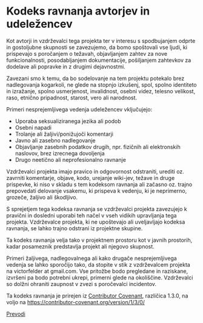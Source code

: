 # Kodeks ravnanja avtorjev in udeležencev

Kot avtorji in vzdrževalci tega projekta ter v interesu s spodbujanjem odprte 
in gostoljubne skupnosti se zavezujemo, da bomo spoštovali vse ljudi, ki prispevajo
s poročanjem o težavah, objavljanjem zahtev za nove funkcionalnosti, posodabljanjem
dokumentacije, pošiljanjem zahtevkov za dodelave ali popravke in z drugimi dejavnostmi.

Zavezani smo k temu, da bo sodelovanje na tem projektu potekalo brez nadlegovanja
kogarkoli, ne glede na stopnjo izkušenj, spol, spolno identiteto in izražanje, 
spolno usmerjenost, invalidnost, osebni videz, telesno velikost, raso, 
etnično pripadnost, starost, vero ali narodnost.

Primeri nesprejemljivega vedenja udeležencev vključujejo:

* Uporaba seksualiziranega jezika ali podob
* Osebni napadi
* Trolanje ali žaljivi/ponižujoči komentarji
* Javno ali zasebno nadlegovanje
* Objavljanje zasebnih podatkov drugih, npr. fizičnih ali elektronskih naslovov, brez izrecnega dovoljenja
* Drugo neetično ali neprofesionalno ravnanje

Vzdrževalci projekta imajo pravico in odgovornost odstraniti, urediti oz. zavrniti 
komentarje, objave, kodo, urejanje wiki-jev, težave in druge prispevke, ki niso v skladu
s tem kodeksom ravnanja ali začasno oz. trajno prepovedati delovanje vsakemu, ki
prispeva k vedenju, ki je neprimerno, grozeče, žaljivo ali škodljivo.

S sprejetjem tega kodeksa ravnanja se vzdrževalci projekta zavezujejo k
pravični in dosledni uporabi teh načel v vseh vidikih upravljanja tega projekta.
Vzdrževalce projekta, ki ne upoštevajo ali uveljavljajo kodeksa ravnanja,
se lahko trajno odstrani iz projektne skupine.

Ta kodeks ravnanja velja tako v projektnem prostoru kot v javnih prostorih,
kadar posameznik predstavlja projekt ali njegovo skupnost.

Primeri žaljivega, nadlegovalnega ali kako drugače nesprejemljivega vedenja se lahko
sporočijo tako, da stopite v stik z vzdrževalcem projekta na victorfelder at gmail.com.
Vse pritožbe bodo pregledane in raziskane, izvršeni pa bodo potrebni ukrepi, primerni 
glede na okoliščine. Vzdrževalci so dolžni ohraniti zaupnost v zvezi s poročevalci incidentov.


Ta kodeks ravnanja je prirejen iz [Contributor Covenant][homepage],
različica 1.3.0, na voljo na https://contributor-covenant.org/version/1/3/0/

[homepage]: https://contributor-covenant.org

[Prevodi](README.md#translations)
